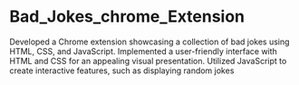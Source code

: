 # Bad_Jokes_chrome_Extension
Developed a Chrome extension showcasing a collection of bad jokes using HTML, CSS, and JavaScript. Implemented a user-friendly interface with HTML and CSS for an appealing visual presentation. Utilized JavaScript to create interactive features, such as displaying random jokes
